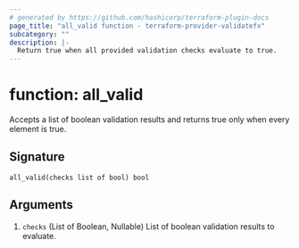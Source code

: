 ```yaml
---
# generated by https://github.com/hashicorp/terraform-plugin-docs
page_title: "all_valid function - terraform-provider-validatefx"
subcategory: ""
description: |-
  Return true when all provided validation checks evaluate to true.
---
```


# function: all_valid

Accepts a list of boolean validation results and returns true only when every element is true.



## Signature

<!-- signature generated by tfplugindocs -->
```text
all_valid(checks list of bool) bool
```

## Arguments

<!-- arguments generated by tfplugindocs -->
1. `checks` (List of Boolean, Nullable) List of boolean validation results to evaluate.


